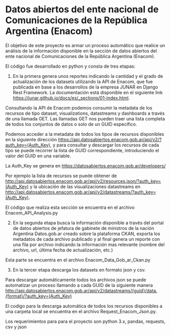 # Datos abiertos del ente nacional de Comunicaciones de la República Argentina (Enacom)

El objetivo de este proyecto es armar un proceso automático que realice un análisis de la información disponible en la sección de datos abiertos del ente nacional de Comunicaciones de la República Argentina (Enacom). 

El código fue desarrollado en python y consta de tres etapas: 

1) En la primera genera unos reportes indicando la cantidad y el grado de actualización de los datasets utilizando la API de Enacom, que fue publicada en base a los desarrollos
de la empresa JUNAR en Django Rest Framework. La documentación está disponible en el siguiente link https://junar.github.io/docs/es/_sections/01-index.html.

Consultando la API de Enacom podemos consumir la metadata de los recursos de tipo dataset, visualizations, datastreams y dashboards a través de una llamada GET. 
Las llamadas GET nos pueden traer una lista completa de todos los conjuntos de datos o solo de un GUID específico. 

Podemos acceder a la metadata de todos los tipos de recursos disponibles en la siguiente dirección https://api.datosabiertos.enacom.gob.ar/api/v2/?auth_key=(Auth_Key), y para consultar y descargar los recursos de cada tipo se puede recorrer la lista de GUID correspondiente, introduciendo el valor del GUID en una variable.

La Auth_Key se genera en https://datosabiertos.enacom.gob.ar/developers/

Por ejemplo la lista de recursos se puede obtener de http://api.datosabiertos.enacom.gob.ar/api/v2/resources.json/?auth_key=(Auth_Key) y la ubicación de las visualizaciones datastreams en http://api.datosabiertos.enacom.gob.ar/api/v2/datastreams/?auth_key=(Auth_Key).

El código que realiza esta sección se encuentra en el archivo Enacom_API_Analysis.py

2) En la segunda etapa busca la información disponible a través del portal de datos abiertos de jefatura de gabinete de ministros de la nación Argentina Datos.gob.ar creado sobre la plataforma CKAN, exporta los metadatos de cada archivo publicado y al final genera un reporte con una fila por archivo indicando la información mas relevante (nombre del archivo, url, última fecha de actualización, etc.)

Esta parte se encuentra en el archivo Enacom_Data_Gob_ar_Ckan.py

3) En la tercer etapa descarga los datasets en formato json y csv.

Para descargar automáticamente todos los archivos json se puede automatizar un proceso llamando a cada GUID de la siguiente manera   http://api.datosabiertos.enacom.gob.ar/api/v2/datastreams/{guid}/data.{format}/?auth_key=(Auth_Key)  

El codigo para la descarga automática de todos los recursos disponibles a una carpeta local se encuentra en el archivo Request_Enacom_Json.py.

Los requerimientos para para el proyecto son python 3.x, pandas, requests, csv y json
